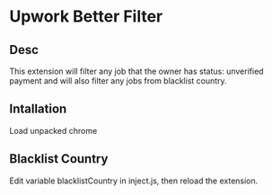 # Upwork Better Filter

## Desc

This extension will filter any job that the owner has status: unverified payment and will also filter any jobs from blacklist country.

## Intallation

Load unpacked chrome

## Blacklist Country

Edit variable blacklistCountry in inject.js, then reload the extension.
